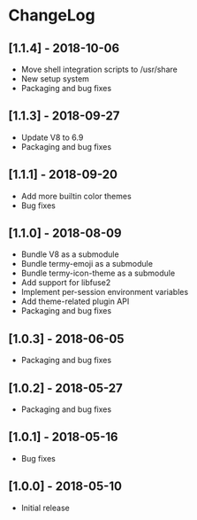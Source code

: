 # ChangeLog

## [1.1.4] - 2018-10-06

- Move shell integration scripts to /usr/share
- New setup system
- Packaging and bug fixes

## [1.1.3] - 2018-09-27

- Update V8 to 6.9
- Packaging and bug fixes

## [1.1.1] - 2018-09-20

- Add more builtin color themes
- Bug fixes

## [1.1.0] - 2018-08-09

- Bundle V8 as a submodule
- Bundle termy-emoji as a submodule
- Bundle termy-icon-theme as a submodule
- Add support for libfuse2
- Implement per-session environment variables
- Add theme-related plugin API
- Packaging and bug fixes

## [1.0.3] - 2018-06-05

- Packaging and bug fixes

## [1.0.2] - 2018-05-27

- Packaging and bug fixes

## [1.0.1] - 2018-05-16

- Bug fixes

## [1.0.0] - 2018-05-10

- Initial release

